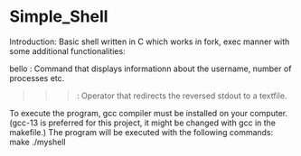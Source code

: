 # Simple_Shell
Introduction: Basic shell written in C which works in fork, exec manner with some additional functionalities: 


bello : Command that displays informationn about the username, number of processes etc.
>>> : Operator that redirects the reversed stdout to a textfile.

To execute the program, gcc compiler must be installed on your computer. (gcc-13 is preferred for this project, it might be changed with gcc in the makefile.)
The program will be executed with the following commands:
make
./myshell

